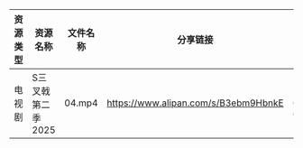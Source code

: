 | 资源类型 | 资源名称        | 文件名称   | 分享链接                                 | 更新时间                |
| ---- | ----------- | ------ | ------------------------------------ | ------------------- |
| 电视剧  | S三叉戟第二季2025 | 04.mp4 | https://www.alipan.com/s/B3ebm9HbnkE | 2025-02-24 07:54:05 |
